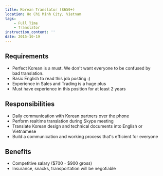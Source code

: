 ```yaml
---
title: Korean Translator ($650+)
location: Ho Chi Minh City, Vietnam
tags: 
    - Full Time
    - Translator
instruction_content: ''
date: 2015-10-19
---
```

## Requirements

- Perfect Korean is a must. We don't want everyone
to be confused by bad translation.
- Basic English to read this job posting
:)
- Experience in Sales and Trading is a huge plus
- Must have experience
in this position for at least 2 years

## Responsibilities

- Daily
communication with Korean partners over the phone
- Perform realtime translation
during Skype meeting
- Translate Korean design and technical documents into
English or Vietnamese
- Build a communication and working process that's efficient
for everyone

## Benefits

- Competitive salary ($700 - $900 gross)
- Insurance, snacks, transportation will be negotiable